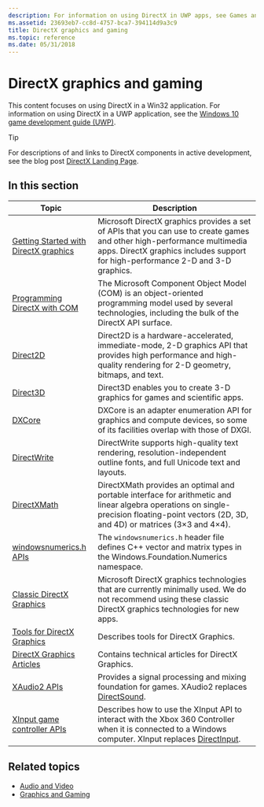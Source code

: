 ```yaml
---
description: For information on using DirectX in UWP apps, see Games and DirectX (UWP)
ms.assetid: 23693eb7-cc8d-4757-bca7-394114d9a3c9
title: DirectX graphics and gaming
ms.topic: reference
ms.date: 05/31/2018
---
```


# DirectX graphics and gaming

This content focuses on using DirectX in a Win32 application. For information on using DirectX in a UWP application, see the [Windows 10 game development guide (UWP)](/windows/uwp/gaming/e2e).

> [!TIP]
> For descriptions of and links to DirectX components in active development, see the blog post [DirectX Landing Page](https://devblogs.microsoft.com/directx/landing-page/).

## In this section

| Topic | Description |
|-|-|
| [Getting Started with DirectX graphics](./getting-started-with-directx-graphics.md) | Microsoft DirectX graphics provides a set of APIs that you can use to create games and other high-performance multimedia apps. DirectX graphics includes support for high-performance 2-D and 3-D graphics. |
| [Programming DirectX with COM](prog-dx-with-com.md) | The Microsoft Component Object Model (COM) is an object-oriented programming model used by several technologies, including the bulk of the DirectX API surface. |
| [Direct2D](./direct2d/direct2d-portal.md) | Direct2D is a hardware-accelerated, immediate-mode, 2-D graphics API that provides high performance and high-quality rendering for 2-D geometry, bitmaps, and text. |
| [Direct3D](./direct3d.md) | Direct3D enables you to create 3-D graphics for games and scientific apps. |
| [DXCore](./dxcore/dxcore.md) | DXCore is an adapter enumeration API for graphics and compute devices, so some of its facilities overlap with those of DXGI. |
| [DirectWrite](./directwrite/direct-write-portal.md) | DirectWrite supports high-quality text rendering, resolution-independent outline fonts, and full Unicode text and layouts. |
| [DirectXMath](./dxmath/directxmath-portal.md) | DirectXMath provides an optimal and portable interface for arithmetic and linear algebra operations on single-precision floating-point vectors (2D, 3D, and 4D) or matrices (3×3 and 4×4). |
| [windowsnumerics.h APIs](./numerics_h/windowsnumerics-h-apis-portal.md) | The `windowsnumerics.h` header file defines C++ vector and matrix types in the Windows.Foundation.Numerics namespace. |
| [Classic DirectX Graphics](./classic-directx-graphics.md) | Microsoft DirectX graphics technologies that are currently minimally used. We do not recommend using these classic DirectX graphics technologies for new apps. |
| [Tools for DirectX Graphics](./direct3dtools/dx-graphics-tools.md) | Describes tools for DirectX Graphics. |
| [DirectX Graphics Articles](./direct3darticles/directx-graphics-articles-portal.md) | Contains technical articles for DirectX Graphics. |
| [XAudio2 APIs](./xaudio2/xaudio2-apis-portal.md) | Provides a signal processing and mixing foundation for games. XAudio2 replaces [DirectSound](/previous-versions/windows/desktop/ee416960(v=vs.85)). |
| [XInput game controller APIs](./xinput/xinput-game-controller-apis-portal.md) | Describes how to use the XInput API to interact with the Xbox 360 Controller when it is connected to a Windows computer. XInput replaces [DirectInput](/previous-versions/windows/desktop/ee416842(v=vs.85)). |

## Related topics

* [Audio and Video](./audio-and-video.md)
* [Graphics and Gaming](./graphics-and-multimedia.md)
